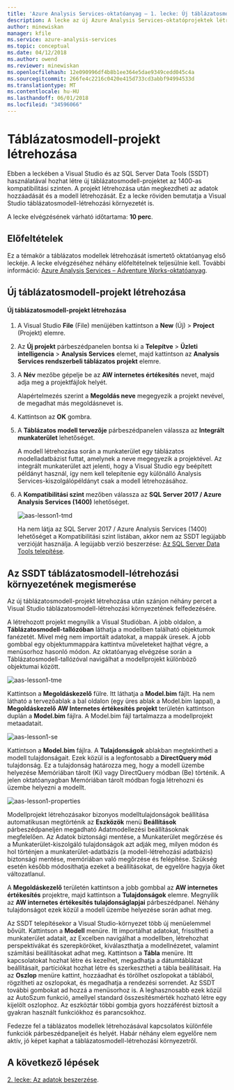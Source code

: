 ```yaml
---
title: 'Azure Analysis Services-oktatóanyag – 1. lecke: Új táblázatosmodell-projekt létrehozása | Microsoft Docs'
description: A lecke az új Azure Analysis Services-oktatóprojektek létrehozását ismerteti.
author: minewiskan
manager: kfile
ms.service: azure-analysis-services
ms.topic: conceptual
ms.date: 04/12/2018
ms.author: owend
ms.reviewer: minewiskan
ms.openlocfilehash: 12e090996df4b8b1ee364e5dae9349cedd045c4a
ms.sourcegitcommit: 266fe4c2216c0420e415d733cd3abbf94994533d
ms.translationtype: MT
ms.contentlocale: hu-HU
ms.lasthandoff: 06/01/2018
ms.locfileid: "34596066"
---
```

# <a name="create-a-tabular-model-project"></a>Táblázatosmodell-projekt létrehozása

Ebben a leckében a Visual Studio és az SQL Server Data Tools (SSDT) használatával hozhat létre új táblázatosmodell-projektet az 1400-as kompatibilitási szinten. A projekt létrehozása után megkezdheti az adatok hozzáadását és a modell létrehozását. Ez a lecke röviden bemutatja a Visual Studio táblázatosmodell-létrehozási környezetét is.  
  
A lecke elvégzésének várható időtartama: **10 perc**.  
  
## <a name="prerequisites"></a>Előfeltételek  
Ez a témakör a táblázatos modellek létrehozását ismertető oktatóanyag első leckéje. A lecke elvégzéséhez néhány előfeltételnek teljesülnie kell. További információ: [Azure Analysis Services – Adventure Works-oktatóanyag](../tutorials/aas-adventure-works-tutorial.md).  
  
## <a name="create-a-new-tabular-model-project"></a>Új táblázatosmodell-projekt létrehozása  
  
#### <a name="to-create-a-new-tabular-model-project"></a>Új táblázatosmodell-projekt létrehozása  
  
1.  A Visual Studio **File** (File) menüjében kattintson a **New** (Új) > **Project** (Projekt) elemre.  
  
2.  Az **Új projekt** párbeszédpanelen bontsa ki a **Telepítve** > **Üzleti intelligencia** > **Analysis Services** elemet, majd kattintson az **Analysis Services rendszerbeli táblázatos projekt** elemre.  
  
3.  A **Név** mezőbe gépelje be az **AW internetes értékesítés** nevet, majd adja meg a projektfájlok helyét.  
  
    Alapértelmezés szerint a **Megoldás neve** megegyezik a projekt nevével, de megadhat más megoldásnevet is.  
  
4.  Kattintson az **OK** gombra.  
  
5.  A **Táblázatos modell tervezője** párbeszédpanelen válassza az **Integrált munkaterület** lehetőséget.  
  
    A modell létrehozása során a munkaterület egy táblázatos modelladatbázist futtat, amelynek a neve megegyezik a projektével. Az integrált munkaterület azt jelenti, hogy a Visual Studio egy beépített példányt használ, így nem kell telepítenie egy különálló Analysis Services-kiszolgálópéldányt csak a modell létrehozásához.
      
6.  A **Kompatibilitási szint** mezőben válassza az **SQL Server 2017 / Azure Analysis Services (1400)** lehetőséget.   
 
    ![aas-lesson1-tmd](../tutorials/media/aas-lesson1-tmd.png)
      
    Ha nem látja az SQL Server 2017 / Azure Analysis Services (1400) lehetőséget a Kompatibilitási szint listában, akkor nem az SSDT legújabb verzióját használja. A legújabb verzió beszerzése: [Az SQL Server Data Tools telepítése](https://docs.microsoft.com/sql/ssdt/download-sql-server-data-tools-ssdt).  
      
  
## <a name="understanding-the-ssdt-tabular-model-authoring-environment"></a>Az SSDT táblázatosmodell-létrehozási környezetének megismerése  
Az új táblázatosmodell-projekt létrehozása után szánjon néhány percet a Visual Studio táblázatosmodell-létrehozási környezetének felfedezésére.  
  
A létrehozott projekt megnyílik a Visual Studióban. A jobb oldalon, a **Táblázatosmodell-tallózóban** láthatja a modellben található objektumok fanézetét. Mivel még nem importált adatokat, a mappák üresek. A jobb gombbal egy objektummappára kattintva műveleteket hajthat végre, a menüsorhoz hasonló módon. Az oktatóanyag elvégzése során a Táblázatosmodell-tallózóval navigálhat a modellprojekt különböző objektumai között.

![aas-lesson1-tme](../tutorials/media/aas-lesson1-tme.png)

Kattintson a **Megoldáskezelő** fülre. Itt láthatja a **Model.bim** fájlt. Ha nem látható a tervezőablak a bal oldalon (egy üres ablak a Model.bim lappal), a **Megoldáskezelő** **AW Internetes értékesítés projekt** területén kattintson duplán a **Model.bim** fájlra. A Model.bim fájl tartalmazza a modellprojekt metaadatait. 

![aas-lesson1-se](../tutorials/media/aas-lesson1-se.png)
  
Kattintson a **Model.bim** fájlra. A **Tulajdonságok** ablakban megtekintheti a modell tulajdonságait. Ezek közül is a legfontosabb a **DirectQuery mód** tulajdonság. Ez a tulajdonság határozza meg, hogy a modell üzembe helyezése Memóriában tárolt (Ki) vagy DirectQuery módban (Be) történik. A jelen oktatóanyagban Memóriában tárolt módban fogja létrehozni és üzembe helyezni a modellt.

![aas-lesson1-properties](../tutorials/media/aas-lesson1-properties.png)
  
Modellprojekt létrehozásakor bizonyos modelltulajdonságok beállítása automatikusan megtörténik az **Eszközök** menü **Beállítások** párbeszédpaneljén megadható Adatmodellezési beállításoknak megfelelően. Az Adatok biztonsági mentése, a Munkaterület megőrzése és a Munkaterület-kiszolgáló tulajdonságok azt adják meg, milyen módon és hol történjen a munkaterület-adatbázis (a modell-létrehozási adatbázis) biztonsági mentése, memóriában való megőrzése és felépítése. Szükség esetén később módosíthatja ezeket a beállításokat, de egyelőre hagyja őket változatlanul.  

A **Megoldáskezelő** területén kattintson a jobb gombbal az **AW internetes értékesítés** projektre, majd kattintson a **Tulajdonságok** elemre. Megnyílik az **AW internetes értékesítés tulajdonságlapjai** párbeszédpanel. Néhány tulajdonságot ezek közül a modell üzembe helyezése során adhat meg.  
  
Az SSDT telepítésekor a Visual Studio-környezet több új menüelemmel bővült. Kattintson a **Modell** menüre. Itt importálhat adatokat, frissítheti a munkaterület adatait, az Excelben navigálhat a modellben, létrehozhat perspektívákat és szerepköröket, kiválaszthatja a modellnézetet, valamint számítási beállításokat adhat meg. Kattintson a **Tábla** menüre. Itt kapcsolatokat hozhat létre és kezelhet, megadhatja a dátumtáblázat beállításait, partíciókat hozhat létre és szerkesztheti a tábla beállításait. Ha az **Oszlop** menüre kattint, hozzáadhat és törölhet oszlopokat a táblából, rögzítheti az oszlopokat, és megadhatja a rendezési sorrendet. Az SSDT további gombokat ad hozzá a menüsorhoz is. A leghasznosabb ezek közül az AutoSzum funkció, amellyel standard összesítésmérték hozható létre egy kijelölt oszlophoz. Az eszköztár többi gombja gyors hozzáférést biztosít a gyakran használt funkciókhoz és parancsokhoz.  
  
Fedezze fel a táblázatos modellek létrehozásával kapcsolatos különféle funkciók párbeszédpaneljeit és helyét. Habár néhány elem egyelőre nem aktív, jó képet kaphat a táblázatosmodell-létrehozási környezetről.  
  

## <a name="whats-next"></a>A következő lépések
[2. lecke: Az adatok beszerzése](../tutorials/aas-lesson-2-get-data.md).

  
  
  
